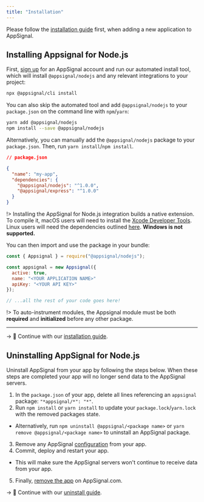 ```yaml
---
title: "Installation"
---
```


Please follow the [installation guide](/guides/new-application.html) first, when adding a new application to AppSignal.

## Installing Appsignal for Node.js

First, [sign up](https://appsignal.com/users/sign_up) for an AppSignal account and run our automated install tool, which will install `@appsignal/nodejs` and any relevant integrations to your project:

```bash
npx @appsignal/cli install
```

You can also skip the automated tool and add `@appsignal/nodejs` to your `package.json` on the command line with `npm`/`yarn`:

```bash
yarn add @appsignal/nodejs
npm install --save @appsignal/nodejs
```

Alternatively, you can manually add the `@appsignal/nodejs` package to your `package.json`. Then, run `yarn install`/`npm install`.

```json
// package.json

{
  "name": "my-app",
  "dependencies": {
    "@appsignal/nodejs": "^1.0.0",
    "@appsignal/express": "^1.0.0"
  }
}
```

!> Installing the AppSignal for Node.js integration builds a native extension. To compile it, macOS users will need to install the [Xcode Developer Tools](https://osxdaily.com/2014/02/12/install-command-line-tools-mac-os-x/). Linux users will need the dependencies outlined [here](https://github.com/nodejs/node-gyp#installation). **Windows is not supported.**

You can then import and use the package in your bundle:

```js
const { Appsignal } = require("@appsignal/nodejs");

const appsignal = new Appsignal({
  active: true,
  name: "<YOUR APPLICATION NAME>"
  apiKey: "<YOUR API KEY>"
});

// ...all the rest of your code goes here!
```

!> To auto-instrument modules, the Appsignal module must be both **required** and **initialized** before any other package.

---

-> 📖 Continue with our [installation guide](/guides/new-application.html).

## Uninstalling AppSignal for Node.js

Uninstall AppSignal from your app by following the steps below. When these steps are completed your app will no longer send data to the AppSignal servers.

1. In the `package.json` of your app, delete all lines referencing an `appsignal` package: `"*appsignal/*": "*"`.
2. Run `npm install` or `yarn install` to update your `package.lock`/`yarn.lock` with the removed packages state.
  - Alternatively, run `npm uninstall @appsignal/<package name>` or `yarn remove @appsignal/<package name>` to uninstall an AppSignal package.
3. Remove any AppSignal [configuration](/nodejs/configuration/) from your app.
4. Commit, deploy and restart your app.
  - This will make sure the AppSignal servers won't continue to receive data from your app.
5. Finally, [remove the app](/guides/application/deleting-applications.html) on AppSignal.com.

-> 📖 Continue with our [uninstall guide](/guides/application/deleting-applications.html).
